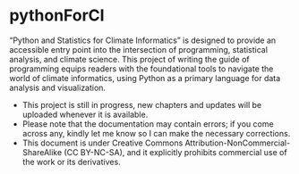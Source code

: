 # pythonForCI
 
“Python and Statistics for Climate Informatics” is designed to provide an accessible entry point into the intersection of programming, statistical analysis, and climate science. This project of writing the guide of programming equips readers with the foundational tools to navigate the world of climate informatics, using Python as a primary language for data analysis and visualization.

* This project is still in progress, new chapters and updates will be uploaded whenever it is available.
* Please note that the documentation may contain errors; if you come across any, kindly let me know so I can make the necessary corrections.
* This document is under Creative Commons Attribution-NonCommercial-ShareAlike (CC BY-NC-SA), and it explicitly prohibits commercial use of the work or its derivatives.